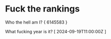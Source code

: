 # Fuck the rankings

Who the hell am I?
{ 6145583 }

What fucking year is it?
[ 2024-09-19T11:00:00Z ]
